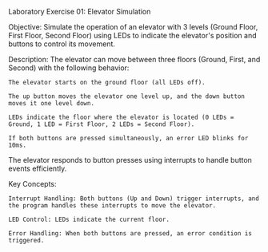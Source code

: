 Laboratory Exercise 01: Elevator Simulation

Objective: Simulate the operation of an elevator with 3 levels (Ground Floor, First Floor, Second Floor) using LEDs to indicate the elevator's position and buttons to control its movement.

Description:
The elevator can move between three floors (Ground, First, and Second) with the following behavior:

    The elevator starts on the ground floor (all LEDs off).

    The up button moves the elevator one level up, and the down button moves it one level down.

    LEDs indicate the floor where the elevator is located (0 LEDs = Ground, 1 LED = First Floor, 2 LEDs = Second Floor).

    If both buttons are pressed simultaneously, an error LED blinks for 10ms.

The elevator responds to button presses using interrupts to handle button events efficiently.

Key Concepts:

    Interrupt Handling: Both buttons (Up and Down) trigger interrupts, and the program handles these interrupts to move the elevator.

    LED Control: LEDs indicate the current floor.

    Error Handling: When both buttons are pressed, an error condition is triggered.
